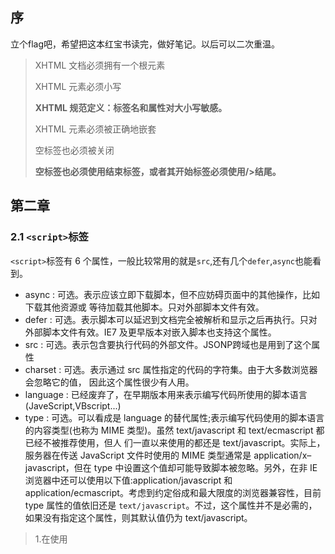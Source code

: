 ## 序

立个flag吧，希望把这本红宝书读完，做好笔记。以后可以二次重温。

> XHTML 文档必须拥有一个根元素
>
> XHTML 元素必须小写
>
> **XHTML 规范定义：标签名和属性对大小写敏感。**
>
> XHTML 元素必须被正确地嵌套
>
>  空标签也必须被关闭
>
> **空标签也必须使用结束标签，或者其开始标签必须使用/>结尾。**

## 第二章

### 2.1  `<script>`标签

`<script>`标签有 6 个属性，一般比较常用的就是`src`,还有几个`defer`,`async`也能看到。

* async : 可选。表示应该立即下载脚本，但不应妨碍页面中的其他操作，比如下载其他资源或 等待加载其他脚本。只对外部脚本文件有效。
* defer : 可选。表示脚本可以延迟到文档完全被解析和显示之后再执行。只对外部脚本文件有效。IE7 及更早版本对嵌入脚本也支持这个属性。
* src : 可选。表示包含要执行代码的外部文件。JSONP跨域也是用到了这个属性
* charset : 可选。表示通过 src 属性指定的代码的字符集。由于大多数浏览器会忽略它的值， 因此这个属性很少有人用。
* language : 已经废弃了，在早期版本用来表示编写代码所使用的脚本语言(JaveScript,VBscript...)
* type : 可选。可以看成是 language 的替代属性;表示编写代码使用的脚本语言的内容类型(也称为 MIME 类型)。虽然 text/javascript 和 text/ecmascript 都已经不被推荐使用，但人 们一直以来使用的都还是 text/javascript。实际上，服务器在传送 JavaScript 文件时使用的 MIME 类型通常是 application/x–javascript，但在 type 中设置这个值却可能导致脚本被忽略。另外，在非 IE 浏览器中还可以使用以下值:application/javascript 和 application/ecmascript。考虑到约定俗成和最大限度的浏览器兼容性，目前 type 属性的值依旧还是 `text/javascript`。不过，这个属性并不是必需的，如果没有指定这个属性，则其默认值仍为 text/javascript。

> 1.在使用<script>标签内嵌代码时，不要在任何地方加'`</script>`'，因为浏览器解析的时候，会认为是结束标签，所以如果真的要使用的话，加转义符号`/`
>
> 2.如果内嵌script和src属性同时存在，只会加载src的资源
>
> 3.只要不存在`defer`或者`async`属性，script都是按照顺序加载

#### 2.1.1 标签的位置

按照传统的写法，一般`<script>`标签是写在`<head>`之间的，但是由于这么做的话，网页会等所有的Javascript代码都被下载才开始加载页面（浏览器遇到<body>标签才开始呈现内容），所以我们一般我们把代码放到<body>页面内容后面：

```HTML
<!DOCTYPE html>
<html lang="en">
<head>
    <meta charset="UTF-8">
    <title>Title</title>
</head>
<body>
	<!-- 这里放内容 -->
	<script></script>
</body>
</html>
```

#### 2.1.2 延迟脚本

`<script>`标签还有一个`defer`属性，如果在`<script>`标签中加了这个属性，相当于告诉浏览器，立即下载，但是延迟执行。什么时候执行？ 在DOMcontentLoaded（十三章）之前执行。虽然HTML5规定了多个脚本存在时候，会按照顺序执行，但是实际上，当存在多个延迟脚本的时候，脚本并不会按照顺序执行，也不一定在DOMcontentLoaded触发前执行，所以一般最好只包含一个延迟脚本。

> `defer`属性只对外部脚本文件有效，如果是内嵌脚本，就算设置了，也会立即执行。
>
> 在XHTML中，属性要写成`defer="defer"`



#### 2.1.3 异步脚本

同样与defer类似，async只适用于外部脚本文件，并告诉浏览器立即下载文件。但与defer不同的是，标记为 async 的脚本并不保证按照指定它们的先后顺序执行。因此，确保两者之间互不依赖 非常重要。指定 async 属性的目的是不让页面等待两个脚本下载和执行，从而异步加载页面其他内容。 为此，建议异步脚本不要在加载期间修改 DOM。

异步脚本一定会在页面的 load 事件前执行，但可能会在 DOMContentLoaded 事件触发之前或之 后执行。